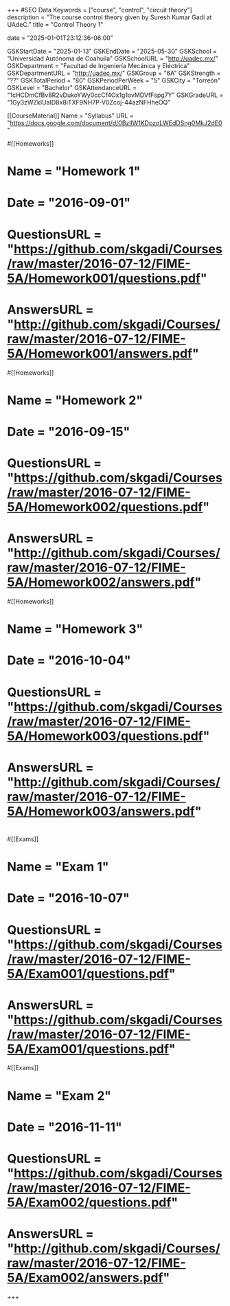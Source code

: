 +++
#SEO Data
Keywords = ["course", "control", "circuit theory"]
description = "The course control theory given by Suresh Kumar Gadi at UAdeC."
title = "Control Theory 1"


date = "2025-01-01T23:12:36-06:00"

GSKStartDate = "2025-01-13"
GSKEndDate = "2025-05-30"
GSKSchool = "Universidad Autónoma de Coahuila"
GSKSchoolURL = "http://uadec.mx/"
GSKDepartment = "Facultad de Ingeniería Mecánica y Eléctrica"
GSKDepartmentURL = "http://uadec.mx/"
GSKGroup = "6A"
GSKStrength = "??"
GSKTotalPeriod = "80"
GSKPeriodPerWeek = "5"
GSKCity = "Torreón"
GSKLevel = "Bachelor"
GSKAttendanceURL = "1cHCDmCfBv8R2vDukoYWy0ccCf4Ox1g1ovMDVfFspg7Y"
GSKGradeURL = "1Gy3zWZkIUaID8x8iTXF9NH7P-V0Zcoj-44azNFHheOQ"

[[CourseMaterial]]
    Name = "Syllabus"
    URL = "https://docs.google.com/document/d/0BzllW1KDpzoLWEdDSng0MkJ2dE0"

#[[Homeworks]]
#    Name = "Homework 1"
#	Date = "2016-09-01"
#    QuestionsURL = "https://github.com/skgadi/Courses/raw/master/2016-07-12/FIME-5A/Homework001/questions.pdf"
#	AnswersURL = "http://github.com/skgadi/Courses/raw/master/2016-07-12/FIME-5A/Homework001/answers.pdf"
#[[Homeworks]]
#    Name = "Homework 2"
#	Date = "2016-09-15"
#    QuestionsURL = "https://github.com/skgadi/Courses/raw/master/2016-07-12/FIME-5A/Homework002/questions.pdf"
#	AnswersURL = "http://github.com/skgadi/Courses/raw/master/2016-07-12/FIME-5A/Homework002/answers.pdf"
#[[Homeworks]]
#    Name = "Homework 3"
#	Date = "2016-10-04"
#    QuestionsURL = "https://github.com/skgadi/Courses/raw/master/2016-07-12/FIME-5A/Homework003/questions.pdf"
#	AnswersURL = "http://github.com/skgadi/Courses/raw/master/2016-07-12/FIME-5A/Homework003/answers.pdf"
#
#[[Exams]]
#    Name = "Exam 1"
#	Date = "2016-10-07"
#    QuestionsURL = "https://github.com/skgadi/Courses/raw/master/2016-07-12/FIME-5A/Exam001/questions.pdf"
#	AnswersURL = "https://github.com/skgadi/Courses/raw/master/2016-07-12/FIME-5A/Exam001/questions.pdf"
#[[Exams]]
#    Name = "Exam 2"
#	Date = "2016-11-11"
#    QuestionsURL = "https://github.com/skgadi/Courses/raw/master/2016-07-12/FIME-5A/Exam002/questions.pdf"
#	AnswersURL = "http://github.com/skgadi/Courses/raw/master/2016-07-12/FIME-5A/Exam002/answers.pdf"
	
+++
